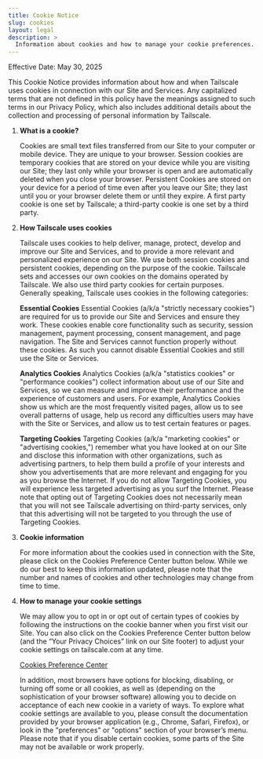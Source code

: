 ```yaml
---
title: Cookie Notice
slug: cookies
layout: legal
description: >
  Information about cookies and how to manage your cookie preferences.
---
```


Effective Date: May 30, 2025

This Cookie Notice provides information about how and when Tailscale uses cookies in connection with our Site and Services. Any capitalized terms that are not defined in this policy have the meanings assigned to such terms in our Privacy Policy, which also includes additional details about the collection and processing of personal information by Tailscale.

1. **What is a cookie?**

    Cookies are small text files transferred from our Site to your computer or mobile device. They are unique to your browser. Session cookies are temporary cookies that are stored on your device while you are visiting our Site; they last only while your browser is open and are automatically deleted when you close your browser. Persistent Cookies are stored on your device for a period of time even after you leave our Site; they last until you or your browser delete them or until they expire. A first party cookie is one set by Tailscale; a third-party cookie is one set by a third party.

2. **How Tailscale uses cookies**

    Tailscale uses cookies to help deliver, manage, protect, develop and improve our Site and Services, and to provide a more relevant and personalized experience on our Site. We use both session cookies and persistent cookies, depending on the purpose of the cookie. Tailscale sets and accesses our own cookies on the domains operated by Tailscale. We also use third party cookies for certain purposes. Generally speaking, Tailscale uses cookies in the following categories:

    **Essential Cookies**
    Essential Cookies (a/k/a "strictly necessary cookies") are required for us to provide our Site and Services and ensure they work. These cookies enable core functionality such as security, session management, payment processing, consent management, and page navigation. The Site and Services cannot function properly without these cookies. As such you cannot disable Essential Cookies and still use the Site or Services.

    **Analytics Cookies**
    Analytics Cookies (a/k/a "statistics cookies" or "performance cookies") collect information about use of our Site and Services, so we can measure and improve their performance and the experience of customers and users. For example, Analytics Cookies show us which are the most frequently visited pages, allow us to see overall patterns of usage, help us record any difficulties users may have with the Site or Services, and allow us to test certain features or pages. 

    **Targeting Cookies**
    Targeting Cookies (a/k/a "marketing cookies" or "advertising cookies,") remember what you have looked at on our Site and disclose this information with other organizations, such as advertising partners, to help them build a profile of your interests and show you advertisements that are more relevant and engaging for you as you browse the Internet. If you do not allow Targeting Cookies, you will experience less targeted advertising as you surf the Internet.
    Please note that opting out of Targeting Cookies does not necessarily mean that you will not see Tailscale advertising on third-party services, only that this advertising will not be targeted to you through the use of Targeting Cookies.

3. **Cookie information**

    For more information about the cookies used in connection with the Site, please click on the Cookies Preference Center button below. While we do our best to keep this information updated, please note that the number and names of cookies and other technologies may change from time to time.

4. **How to manage your cookie settings**

    We may allow you to opt in or opt out of certain types of cookies by following the instructions on the cookie banner when you first visit our Site. You can also click on the Cookies Preference Center button below (and the “Your Privacy Choices” link on our Site footer) to adjust your cookie settings on tailscale.com at any time. 

    [Cookies Preference Center](https://tailscale.com/?consent=open)

    In addition, most browsers have options for blocking, disabling, or turning off some or all cookies, as well as (depending on the sophistication of your browser software) allowing you to decide on acceptance of each new cookie in a variety of ways. To explore what cookie settings are available to you, please consult the documentation provided by your browser application (e.g., Chrome, Safari, Firefox), or look in the "preferences" or "options" section of your browser’s menu.
    Please note that if you disable certain cookies, some parts of the Site may not be available or work properly.
